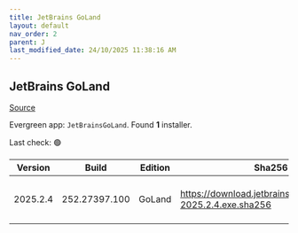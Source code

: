 ```yaml
---
title: JetBrains GoLand
layout: default
nav_order: 2
parent: J
last_modified_date: 24/10/2025 11:38:16 AM
---
```


## JetBrains GoLand

[Source](https://www.jetbrains.com/dataspell)

Evergreen app: `JetBrainsGoLand`. Found **1** installer.

Last check: 🟢

| Version  | Build         | Edition | Sha256                                                       | Date       | Size       | Type | URI                                                                                                            |
| -------- | ------------- | ------- | ------------------------------------------------------------ | ---------- | ---------- | ---- | -------------------------------------------------------------------------------------------------------------- |
| 2025.2.4 | 252.27397.100 | GoLand  | https://download.jetbrains.com/go/goland-2025.2.4.exe.sha256 | 24/10/2025 | 1003476480 | exe  | [https://download.jetbrains.com/go/goland-2025.2.4.exe](https://download.jetbrains.com/go/goland-2025.2.4.exe) |
